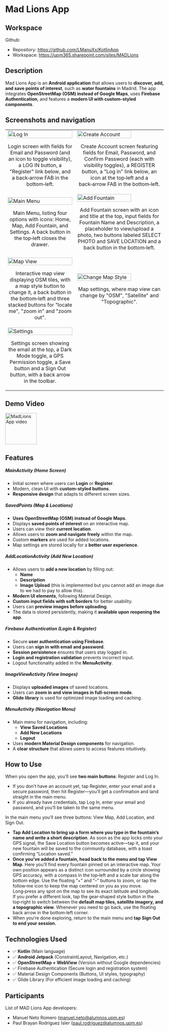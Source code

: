 # Mad Lions App

## Workspace 
Github:  
- Repository: https://github.com/LManuXx/KotlinApp
- Workspace: https://upm365.sharepoint.com/sites/MADLions


## Description
Mad Lions App is an **Android application** that allows users to **discover, add, and save points of interest**, such as **water fountains** in Madrid. The app integrates **OpenStreetMap (OSM) instead of Google Maps**, uses **Firebase Authentication**, and features a **modern UI with custom-styled components**.

## Screenshots and navigation


<table>
  <tr>
    <td>
      <img src="images/LogIn.png" width="100%" alt="Log In"/>
      <p align="center">Login screen with fields for Email and Password (and an icon to toggle visibility), a LOG IN button, a "Register" link below, and a back‑arrow FAB in the bottom‑left.</p>
    </td>
    <td>
      <img src="images/CreateAccount.png" width="80%" alt="Create Account"/>
      <p align="center">Create Account screen featuring fields for Email, Password, and Confirm Password (each with visibility toggles), a REGISTER button, a "Log in" link below, an icon at the top‑left and a back‑arrow FAB in the bottom‑left.</p>
    </td>
  </tr>
  <tr>
    <td>
      <img src="images/MainMenu.png" width="100%" alt="Main Menu"/>
      <p align="center">Main Menu, listing four options with icons: Home, Map, Add Fountain, and Settings. A back button in the top‑left closes the drawer.</p>
    </td>
    <td>
      <img src="images/AddFountain.png" width="80%" alt="Add Fountain"/>
      <p align="center">Add Fountain screen with an icon and title at the top, input fields for Fountain Name and Description, a placeholder to view/upload a photo, two buttons labeled SELECT PHOTO and SAVE LOCATION and a back button in the bottom‑left.</p>
    </td>
  </tr>
  <tr>
    <td>
      <img src="images/MapView.png" width="100%" alt="Map View"/>
      <p align="center">Interactive map view displaying OSM tiles, with a map style button to change it, a back button in the bottom‑left and three stacked buttons for "locate me", "zoom in" and "zoom out".</p>
    </td>
    <td>
      <img src="images/ChangeMapStyle.png" width="80%" alt="Change Map Style"/>
      <p align="center">Map settings, where map view can change by "OSM", "Satellite" and "Topographic".</p>
    </td>
  </tr>
  <tr>
    <td>
      <img src="images/Settings.png" width="100%" alt="Settings"/>
      <p align="center">Settings screen showing the email at the top, a Dark Mode toggle, a GPS Permission toggle, a Save button and a Sign Out button, with a back arrow in the toolbar.</p>
    </td>
  </tr>

</table>



## Demo Video

<a href="https://youtu.be/tJDF_gw2awg">
<img src="images/LogIn.png" alt="MadLions App video" width="100" /> 
</a>

## Features
##### MainActivity (Home Screen)

- Initial screen where users can **Login** or **Register**.
- Modern, clean UI with **custom-styled buttons**.
- **Responsive design** that adapts to different screen sizes.

##### SavedPoints (Map & Locations)
- **Uses OpenStreetMap (OSM) instead of Google Maps**.
- Displays **saved points of interest** on an interactive map.
- Users can view their **current location**.
- Allows users to **zoom and navigate freely** within the map.
- Custom **markers** are used for added locations.
- Map settings are stored locally for a **better user experience**.

##### AddLocationActivity (Add New Location)
- Allows users to **add a new location** by filling out:
  - **Name**
  - **Description**
  - **Image Upload** (this is implemented but you cannot add an image due to we had to pay to allow this).
- **Modern UI elements**, following Material Design.
- **Custom input fields with soft borders** for better usability.
- Users can **preview images before uploading**.
- The data is stored persistently, making it **available upon reopening the app**.

##### Firebase Authentication (Login & Register)
- Secure **user authentication using Firebase**.
- Users can **sign in with email and password**.
- **Session persistence** ensures that users stay logged in.
- **Login and registration validation** prevents incorrect input.
- Logout functionality added in the **MenuActivity**.

##### ImageViewActivity (View Images)
- Displays **uploaded images** of saved locations.
- Users can **zoom in and view images in full-screen mode**.
- **Glide library** is used for optimized image loading and caching.

##### MenuActivity (Navigation Menu)
- Main menu for navigation, including:
  - **View Saved Locations**
  - **Add New Locations**
  - **Logout**
- Uses **modern Material Design components** for navigation.
- A **clear structure** that allows users to access features intuitively.

## How to Use
When you open the app, you’ll see **two main buttons**: Register and Log In.
- If you don’t have an account yet, tap Register, enter your email and a secure password, then hit Register—you’ll get a confirmation and land straight in the main menu.
- If you already have credentials, tap Log In, enter your email and password, and you’ll be taken to the same menu.

In the main menu you’ll see three buttons: View Map, Add Location, and Sign Out.
- **Tap Add Location to bring up a form where you type in the fountain’s name and write a short description**. As soon as the app locks onto your GPS signal, the Save Location button becomes active—tap it, and your new fountain will be saved to the community database, with a toast confirming “Location saved.”
- **Once you’ve added a fountain, head back to the menu and tap View Map**. Here you’ll find every fountain pinned on an interactive map. Your own position appears as a distinct icon surrounded by a circle showing GPS accuracy, with a compass in the top‑left and a scale bar along the bottom edge. Use the floating “+” and “–” buttons to zoom, or tap the follow‑me icon to keep the map centered on you as you move. Long‑press any spot on the map to see its exact latitude and longitude.
If you prefer a different look, tap the gear‑shaped style button in the top‑right to switch between the **default map tiles, satellite imagery, and a topographic view**. Whenever you need to go back, use the floating back arrow in the bottom‑left corner.
- When you’re done exploring, return to the main menu and **tap Sign Out to end your session.**

## Technologies Used
- ✅ **Kotlin** (Main language)
- ✅ **Android Jetpack** (ConstraintLayout, Navigation, etc.)
- ✅ **OpenStreetMap + WebView** (Version without Google dependencies)
- ✅ Firebase Authentication (Secure login and registration system)
- ✅ Material Design Components (Buttons, UI styles, typography)
- ✅ Glide Library (For efficient image loading and caching)

## Participants
List of MAD Lions App developers:
- Manuel Neto Romero (manuel.neto@alumnos.upm.es)
- Paul Brayan Rodríguez Isler (paul.rodriguez@alumnos.upm.es)  

